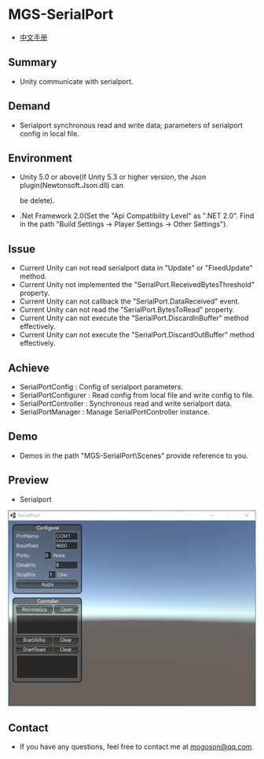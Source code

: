 ﻿# MGS-SerialPort
- [中文手册](./README_ZH.md)

## Summary
- Unity communicate with serialport.

## Demand
- Serialport synchronous read and write data; parameters of serialport config in local file.

## Environment
- Unity 5.0 or above(If Unity 5.3 or higher version, the Json plugin(Newtonsoft.Json.dll) can

  be delete).

- .Net Framework 2.0(Set the "Api Compatibility Level" as ".NET 2.0". Find in the path
  "Build Settings -> Player Settings -> Other Settings").

## Issue
- Current Unity can not read serialport data in "Update" or "FixedUpdate" method.
- Current Unity not implemented the "SerialPort.ReceivedBytesThreshold" property.
- Current Unity can not callback the "SerialPort.DataReceived" event.
- Current Unity can not read the "SerialPort.BytesToRead" property.
- Current Unity can not execute the "SerialPort.DiscardInBuffer" method effectively.
- Current Unity can not execute the "SerialPort.DiscardOutBuffer" method effectively.

## Achieve
- SerialPortConfig : Config of serialport parameters.
- SerialPortConfigurer : Read config from local file and write config to file.
- SerialPortController : Synchronous read and write serialport data.
- SerialPortManager : Manage SerialPortController instance.

## Demo
- Demos in the path "MGS-SerialPort\Scenes" provide reference to you.

## Preview
- Serialport

![Serialport](./Attachments/README_Image/Serialport.png)

## Contact
- If you have any questions, feel free to contact me at mogoson@qq.com.